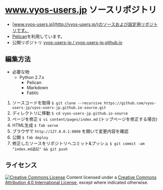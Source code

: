 www.vyos-users.jp ソースリポジトリ
=======================

* [www.vyos-users.jp](http://vyos-users.jp/)のソースおよび設定用リポジトリです。
* [Pelican](http://docs.getpelican.com/)を利用しています。
* 公開リポジトリ [vyos-users-jp / vyos-users-jp.github.io](https://github.com/vyos-users-jp/vyos-users-jp.github.io)

編集方法
---------------------------------

* 必要な物
    * Python 2.7.x
        * Pelican
        * Markdown
        * Fablic

1. ソースコードを取得 `$ git clone --recursive https://github.com/vyos-users-jp/vyos-users-jp.github.io-source.git`
2. ディレクトリに移動 `$ cd vyos-users-jp.github.io-source`
3. ページを修正 `$ vi content/pages/index.md` (トップページを修正する場合)
4. HTML生成 `$ fab serve`
5. ブラウザで `http://127.0.0.1:8000` を開いて変更内容を確認
5. 公開 `$ fab deploy`
6. 修正したソースをリポジトリへコミット&プッシュ `$ git commit -am "index.md追記" && git push`

ライセンス
---------------------------------

<p>
<a rel="license" href="http://creativecommons.org/licenses/by-nc-sa/4.0/"><img alt="Creative Commons License" style="border-width:0" src="http://i.creativecommons.org/l/by-nc-sa/4.0/88x31.png" /></a> Content licensed under a <a rel="license" href="http://creativecommons.org/licenses/by-nc-sa/4.0/">Creative Commons Attribution 4.0 International License</a>, except where indicated otherwise.
</p>
